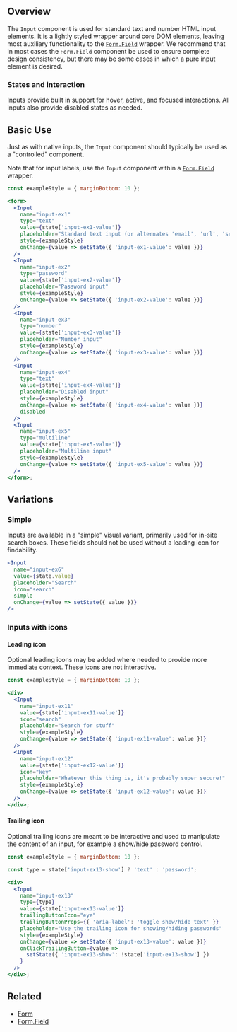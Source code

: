 ## Overview

The `Input` component is used for standard text and number HTML input elements. It is a lightly styled wrapper around core DOM elements, leaving most auxiliary functionality to the [`Form.Field`](#/React%20Components/FormField) wrapper. We recommend that in most cases the `Form.Field` component be used to ensure complete design consistency, but there may be some cases in which a pure input element is desired.

### States and interaction

Inputs provide built in support for hover, active, and focused interactions. All inputs also provide disabled states as needed.

## Basic Use

Just as with native inputs, the `Input` component should typically be used as a "controlled" component.

Note that for input labels, use the `Input` component within a [`Form.Field`](#/React%20Components/FormField) wrapper.

```jsx
const exampleStyle = { marginBottom: 10 };

<form>
  <Input
    name="input-ex1"
    type="text"
    value={state['input-ex1-value']}
    placeholder="Standard text input (or alternates 'email', 'url', 'search')"
    style={exampleStyle}
    onChange={value => setState({ 'input-ex1-value': value })}
  />
  <Input
    name="input-ex2"
    type="password"
    value={state['input-ex2-value']}
    placeholder="Password input"
    style={exampleStyle}
    onChange={value => setState({ 'input-ex2-value': value })}
  />
  <Input
    name="input-ex3"
    type="number"
    value={state['input-ex3-value']}
    placeholder="Number input"
    style={exampleStyle}
    onChange={value => setState({ 'input-ex3-value': value })}
  />
  <Input
    name="input-ex4"
    type="text"
    value={state['input-ex4-value']}
    placeholder="Disabled input"
    style={exampleStyle}
    onChange={value => setState({ 'input-ex4-value': value })}
    disabled
  />
  <Input
    name="input-ex5"
    type="multiline"
    value={state['input-ex5-value']}
    placeholder="Multiline input"
    style={exampleStyle}
    onChange={value => setState({ 'input-ex5-value': value })}
  />
</form>;
```

## Variations

### Simple

Inputs are available in a "simple" visual variant, primarily used for in-site search boxes. These fields should not be used without a leading icon for findability.

```jsx
<Input
  name="input-ex6"
  value={state.value}
  placeholder="Search"
  icon="search"
  simple
  onChange={value => setState({ value })}
/>
```

### Inputs with icons

#### Leading icon

Optional leading icons may be added where needed to provide more immediate context. These icons are not interactive.

```jsx
const exampleStyle = { marginBottom: 10 };

<div>
  <Input
    name="input-ex11"
    value={state['input-ex11-value']}
    icon="search"
    placeholder="Search for stuff"
    style={exampleStyle}
    onChange={value => setState({ 'input-ex11-value': value })}
  />
  <Input
    name="input-ex12"
    value={state['input-ex12-value']}
    icon="key"
    placeholder="Whatever this thing is, it's probably super secure!"
    style={exampleStyle}
    onChange={value => setState({ 'input-ex12-value': value })}
  />
</div>;
```

#### Trailing icon

Optional trailing icons are meant to be interactive and used to manipulate the content of an input, for example a show/hide password control.

```jsx
const exampleStyle = { marginBottom: 10 };

const type = state['input-ex13-show'] ? 'text' : 'password';

<div>
  <Input
    name="input-ex13"
    type={type}
    value={state['input-ex13-value']}
    trailingButtonIcon="eye"
    trailingButtonProps={{ 'aria-label': 'toggle show/hide text' }}
    placeholder="Use the trailing icon for showing/hiding passwords"
    style={exampleStyle}
    onChange={value => setState({ 'input-ex13-value': value })}
    onClickTrailingButton={value =>
      setState({ 'input-ex13-show': !state['input-ex13-show'] })
    }
  />
</div>;
```

## Related

- [Form](#/React%20Components/Form)
- [Form.Field](#/React%20Components/FormField)
